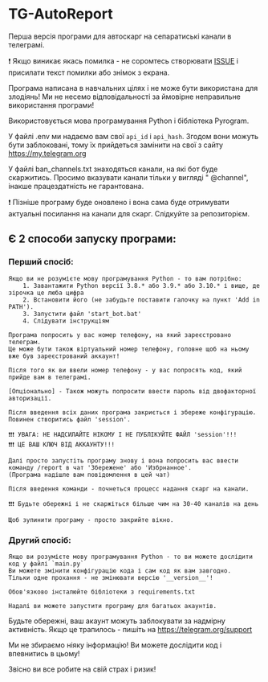 # TG-AutoReport

Перша версія програми для автоскарг на сепаратиські канали в телеграмі.

❗️ Якщо виникає якась помилка - не соромтесь створювати [ISSUE](https://github.com/NoImN0t/TG-AutoReport/issues) і
присилати текст помилки або знімок з екрана.

Програма написана в навчальних цілях і не може бути використана для злодіянь!
Ми не несемо відповідальності за ймовірне неправильне використання програми!

Використовується мова програмування Python і бібліотека Pyrogram.

У файлі .env ми надаємо вам свої `api_id` і `api_hash`. Згодом вони можуть бути заблоковані, тому їх прийдеться замінити
на свої з сайту https://my.telegram.org

У файлі ban_channels.txt знаходяться канали, на які бот буде скаржитись. Просимо вказувати канали тільки у вигляді "
@channel", інакше працездатність не гарантована.

❗️ Пізніше програму буде оновлено і вона сама буде отримувати актуальні посилання на канали для скарг. Слідкуйте за
репозиторієм.

## Є 2 способи запуску програми:

### Перший спосіб:

	Якщо ви не розумієте мову програмування Python - то вам потрібно:
        1. Завантажити Python версії 3.8.* або 3.9.* або 3.10.* і вище, де зірочка це люба цифра
        2. Встановити його (не забудьте поставити галочку на пункт 'Add in PATH').
        3. Запустити файл 'start_bot.bat'
        4. Слідувати інструкціям

    Програма попросить у вас номер телефону, на який зареєстровано телеграм.
    Це може бути також віртуальний номер телефону, головне щоб на ньому вже був зареєстрований аккаунт!
		
    Після того як ви ввели номер телефону - у вас попросять код, який прийде вам в телеграмі.
		
    [Опціонально] - Також можуть попросити ввести пароль від двофакторної авторизації.
		
    Після введення всіх даних програма закриється і збереже конфігурацію.
    Повинен створитись файл 'session'.
	
	❗️❗️❗️ УВАГА: НЕ НАДСИЛАЙТЕ НІКОМУ І НЕ ПУБЛІКУЙТЕ ФАЙЛ 'session'!!!
	❗️❗️❗️ ЦЕ ВАШ КЛЮЧ ВІД АККАУНТУ!!!

    Далі просто запустіть програму знову і вона попросить вас ввести команду /report в чат 'Збережене' або 'Избрнанное'.
    (Програма надішле вам повідомлення в цей чат)
		
    Після введення команди - почнеться процесс надання скарг на канали.
		
    ❗️❗️❗️ Будьте обережні і не скаржіться більше чим на 30-40 каналів на день
		
    Щоб зупинити програму - просто закрийте вікно.

### Другий спосіб:

	Якщо ви розумієте мову програмування Python - то ви можете дослідити код у файлі `main.py`
	Ви можете змінити конфігурацію кода і сам код як вам завгодно.
	Тільки одне прохання - не змінювати версію '__version__'!

    Обов'язково інсталюйте бібліотеки з requirements.txt
	
	Надалі ви можете запустити програму для багатьох акаунтів.

Будьте обережні, ваш акаунт можуть заблокувати за надмірну активність. Якщо це трапилось - пишіть
на https://telegram.org/support

Ми не збираємо ніяку інформацію!
Ви можете дослідити код і впевнитись в цьому!

Звісно ви все робите на свій страх і ризик!
